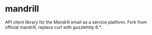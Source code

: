 # mandrill

API client library for the Mandrill email as a service platform. Fork from official mandrill, replace curl with guzzlehttp 6.*.
